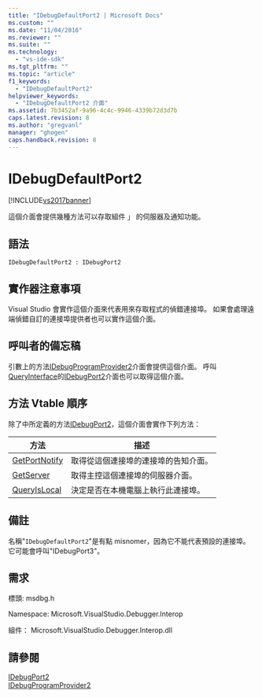 ```yaml
---
title: "IDebugDefaultPort2 | Microsoft Docs"
ms.custom: ""
ms.date: "11/04/2016"
ms.reviewer: ""
ms.suite: ""
ms.technology: 
  - "vs-ide-sdk"
ms.tgt_pltfrm: ""
ms.topic: "article"
f1_keywords: 
  - "IDebugDefaultPort2"
helpviewer_keywords: 
  - "IDebugDefaultPort2 介面"
ms.assetid: 7b3452af-9a96-4c4c-9946-4339b72d3d7b
caps.latest.revision: 8
ms.author: "gregvanl"
manager: "ghogen"
caps.handback.revision: 8
---
```

# IDebugDefaultPort2
[!INCLUDE[vs2017banner](../../../code-quality/includes/vs2017banner.md)]

這個介面會提供幾種方法可以存取組件 」 的伺服器及通知功能。  
  
## 語法  
  
```  
IDebugDefaultPort2 : IDebugPort2  
```  
  
## 實作器注意事項  
 Visual Studio 會實作這個介面來代表用來存取程式的偵錯連接埠。  如果會處理遠端偵錯自訂的連接埠提供者也可以實作這個介面。  
  
## 呼叫者的備忘稿  
 引數上的方法[IDebugProgramProvider2](../../../extensibility/debugger/reference/idebugprogramprovider2.md)介面會提供這個介面。  呼叫[QueryInterface](/visual-cpp/atl/queryinterface)的[IDebugPort2](../../../extensibility/debugger/reference/idebugport2.md)介面也可以取得這個介面。  
  
## 方法 Vtable 順序  
 除了中所定義的方法[IDebugPort2](../../../extensibility/debugger/reference/idebugport2.md)，這個介面會實作下列方法：  
  
|方法|描述|  
|--------|--------|  
|[GetPortNotify](../Topic/IDebugDefaultPort2::GetPortNotify.md)|取得從這個連接埠的連接埠的告知介面。|  
|[GetServer](../../../extensibility/debugger/reference/idebugdefaultport2-getserver.md)|取得主控這個連接埠的伺服器介面。|  
|[QueryIsLocal](../../../extensibility/debugger/reference/idebugdefaultport2-queryislocal.md)|決定是否在本機電腦上執行此連接埠。|  
  
## 備註  
 名稱"`IDebugDefaultPort2`"是有點 misnomer，因為它不能代表預設的連接埠。  它可能會呼叫"IDebugPort3"。  
  
## 需求  
 標頭: msdbg.h  
  
 Namespace: Microsoft.VisualStudio.Debugger.Interop  
  
 組件： Microsoft.VisualStudio.Debugger.Interop.dll  
  
## 請參閱  
 [IDebugPort2](../../../extensibility/debugger/reference/idebugport2.md)   
 [IDebugProgramProvider2](../../../extensibility/debugger/reference/idebugprogramprovider2.md)